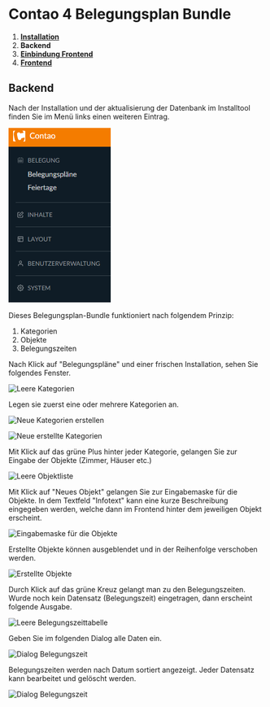 # Contao 4 Belegungsplan Bundle

1. [**Installation**](installation.md)
2. **Backend**
3. [**Einbindung Frontend**](einbindung-frontend.md)
4. [**Frontend**](frontend.md)

## Backend

Nach der Installation und der aktualisierung der Datenbank im Installtool finden Sie im Menü links einen weiteren Eintrag.

![Neuer Menüeintrag](https://github.com/Mailwurm/belegungsplan-bundle/blob/master/docs/img/belegungsplan-bundle-1.png)

Dieses Belegungsplan-Bundle funktioniert nach folgendem Prinzip:
1. Kategorien
2. Objekte
3. Belegungszeiten

Nach Klick auf "Belegungspläne" und einer frischen Installation, sehen Sie folgendes Fenster.

![Leere Kategorien](https://belegungsplan.sachsen-it.de/belegungsplan-bundle-2.png)

Legen sie zuerst eine oder mehrere Kategorien an.

![Neue Kategorien erstellen](https://belegungsplan.sachsen-it.de/belegungsplan-bundle-3.png)

![Neue erstellte Kategorien](https://belegungsplan.sachsen-it.de/belegungsplan-bundle-4.png)

Mit Klick auf das grüne Plus hinter jeder Kategorie, gelangen Sie zur Eingabe der Objekte (Zimmer, Häuser etc.)

![Leere Objektliste](https://belegungsplan.sachsen-it.de/belegungsplan-bundle-5.png)

Mit Klick auf "Neues Objekt" gelangen Sie zur Eingabemaske für die Objekte.
In dem Textfeld "Infotext" kann eine kurze Beschreibung eingegeben werden, welche dann im Frontend hinter dem jeweiligen Objekt erscheint.

![Eingabemaske für die Objekte](https://belegungsplan.sachsen-it.de/belegungsplan-bundle-6.png)

Erstellte Objekte können ausgeblendet und in der Reihenfolge verschoben werden.

![Erstellte Objekte](https://belegungsplan.sachsen-it.de/belegungsplan-bundle-7.png)

Durch Klick auf das grüne Kreuz gelangt man zu den Belegungszeiten.
Wurde noch kein Datensatz (Belegungszeit) eingetragen, dann erscheint folgende Ausgabe.

![Leere Belegungszeittabelle](https://belegungsplan.sachsen-it.de/belegungsplan-bundle-8.png)

Geben Sie im folgenden Dialog alle Daten ein.

![Dialog Belegungszeit](https://belegungsplan.sachsen-it.de/belegungsplan-bundle-9.png)

Belegungszeiten werden nach Datum sortiert angezeigt. Jeder Datensatz kann bearbeitet und gelöscht werden.

![Dialog Belegungszeit](https://belegungsplan.sachsen-it.de/belegungsplan-bundle-10.png)
